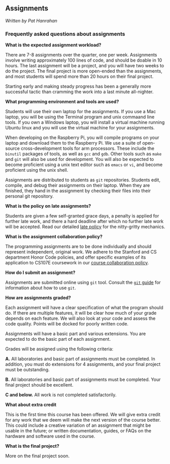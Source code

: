 ## Assignments

*Written by Pat Hanrahan*

### Frequently asked questions about assignments

**What is the expected assignment workload?**

There are 7-8 assignments over the quarter, one per week.
Assignments involve writing approximately 100 lines of code,
and should be doable in 10 hours.
The last assignment will be a project, 
and you will have two weeks to do the project. 
The final project is more open-ended than the assignments,
and most students will spend more than 20 hours on their final project.

Starting early and making steady progress has been a generally more successful tactic than cramming the work into a last minute all-nighter.

**What programming environment and tools are used?**

Students will use their own laptop for the assignments.
If you use a Mac laptop,
you will be using the Terminal program and unix commaand line tools.
If you own a Windows laptop,
you will install a virtual machine running Ubuntu linux 
and you will use the virtual machine for your assignments.

When developing on the Raspberry Pi,
you will compile programs on your laptop and download them to the Raspberry Pi.
We use a suite of open-source cross-development tools for arm processors.
These include the `binutil` packages of tools,
as well as `gcc` and `gdb`.
Other tools such as `make` and `git` will also be used for development.
You will also be expected to become proficient using 
a unix text editor such as `emacs` or `vi`,
and become proficient using the unix shell.

Assignments are distributed to students as `git` repositories.
Students edit, compile, and debug their assignments on their laptop.
When they are finished, 
they hand in the assignment by checking their files 
into their personal git repository.

**What is the policy on late assignments?**

Students are given a few self-granted grace days,
a penalty is applied for further late work,
and there a hard deadline after which no further late work will be accepted.
Read our detailed [late policy](late.md) for the nitty-gritty mechanics.

**What is the assignment collaboration policy?**

The programming assignments are to be done individually 
and should represent independent, original work.
We adhere to the Stanford and CS department Honor Code policies,
and offer specific examples of its application 
to CS107E coursework in our [course collaboration policy](collaboration.md).

**How do I submit an assignment?**

Assignments are submitted online using `git` tool. 
Consult the [`git` guide](guides/git.md) 
for information about how to use `git`.

**How are assignments graded?**

Each assignment will have a clear specification of what the program should do.
If there are multiple features, 
it will be clear how much of your grade depends on each feature.
We will also look at your code and assess the code quality.
Points will be docked for poorly written code.

Assignments will have a basic part and various extensions. 
You are expected to do the basic part of each assignment.

Grades will be assigned using the following criteria:

**A.** All laboratories and basic part of assignments must be completed.
In addition, you must do extensions for 4 assignments, and your final
project must be outstanding.

**B.** All laboratories and basic part of assignments must be completed.
Your final project should be excellent.

**C and below.** All work is not completed satisfactorily.


**What about extra credit**

This is the first time this course has been offered. We will give
extra credit for any work that we deem will make the next version
of the course better. This could include a creative variation of
an assignment that might be usable in the future; or written documentation,
guides, or FAQs on the hardware and software used in the course.

**What is the final project?**

More on the final project soon.


